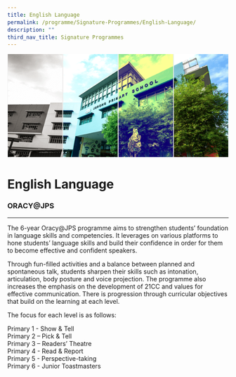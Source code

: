 ```yaml
---
title: English Language
permalink: /programme/Signature-Programmes/English-Language/
description: ""
third_nav_title: Signature Programmes
---
```

![](/images/Banner.png)

English Language
================

### ORACY@JPS
---------

The 6-year Oracy@JPS programme aims to strengthen students’ foundation in language skills and competencies. It leverages on various platforms to hone students’ language skills and build their confidence in order for them to become effective and confident speakers.

Through fun-filled activities and a balance between planned and spontaneous talk, students sharpen their skills such as intonation, articulation, body posture and voice projection. The programme also increases the emphasis on the development of 21CC and values for effective communication. There is progression through curricular objectives that build on the learning at each level. 

The focus for each level is as follows:

Primary 1 - Show & Tell <br>
Primary 2 – Pick & Tell <br>
Primary 3 – Readers’ Theatre <br>
Primary 4 - Read & Report <br>
Primary 5 - Perspective-taking <br>
Primary 6 - Junior Toastmasters